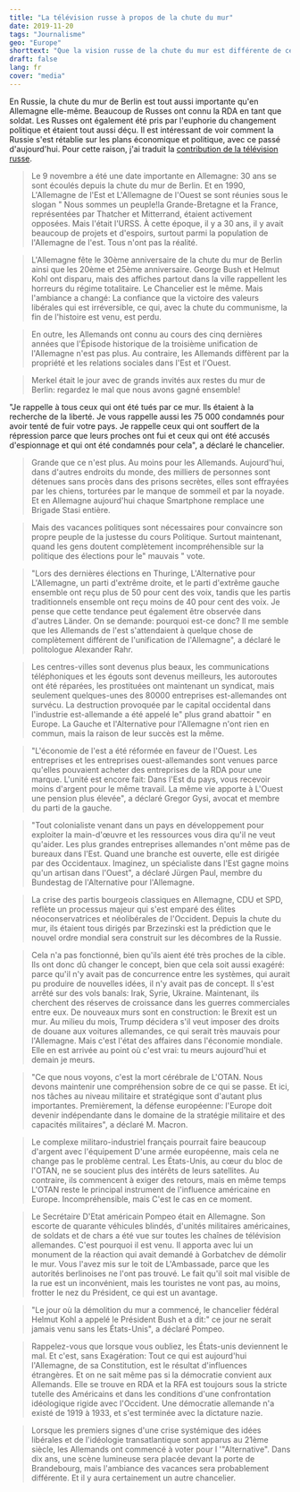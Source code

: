 ```yaml
---
title: "La télévision russe à propos de la chute du mur"
date: 2019-11-20
tags: "Journalisme"
geo: "Europe"
shorttext: "Que la vision russe de la chute du mur est différente de celle des médias allemands doit être claire. C'est pourquoi je voudrais présenter une nouvelle fois le rapport."
draft: false
lang: fr
cover: "media"
---
```


En Russie, la chute du mur de Berlin est tout aussi importante qu'en Allemagne elle-même. Beaucoup de Russes ont connu la RDA en tant que soldat. Les Russes ont également été pris par l'euphorie du changement politique et étaient tout aussi déçu. Il est intéressant de voir comment la Russie s'est rétablie sur les plans économique et politique, avec ce passé d'aujourd'hui. Pour cette raison, j'ai traduit la [contribution de la télévision russe](https://vesti7.ru/video/1962323/episode/10-11-2019/ "ЭФИР ОТ 10.11.2019").

> Le 9 novembre a été une date importante en Allemagne: 30 ans se sont écoulés depuis la chute du mur de Berlin. Et en 1990, L'Allemagne de l'Est et L'Allemagne de l'Ouest se sont réunies sous le slogan " Nous sommes un peuple!la Grande-Bretagne et la France, représentées par Thatcher et Mitterrand, étaient activement opposées. Mais l'était l'URSS. À cette époque, il y a 30 ans, il y avait beaucoup de projets et d'espoirs, surtout parmi la population de l'Allemagne de l'est. Tous n'ont pas la réalité.

> L'Allemagne fête le 30ème anniversaire de la chute du mur de Berlin ainsi que les 20ème et 25ème anniversaire.  George Bush et Helmut Kohl ont disparu, mais des affiches partout dans la ville rappellent les horreurs du régime totalitaire. Le Chancelier est le même. Mais l'ambiance a changé: La confiance que la victoire des valeurs libérales qui est irréversible, ce qui, avec la chute du communisme, la fin de l'histoire est venu, est perdu.

> En outre, les Allemands ont connu au cours des cinq dernières années que l'Épisode historique de la troisième unification de l'Allemagne n'est pas plus. Au contraire, les Allemands diffèrent par la propriété et les relations sociales dans l'Est et l'Ouest.

> Merkel était le jour avec de grands invités aux restes du mur de Berlin: regardez le mal que nous avons gagné ensemble!

"Je rappelle à tous ceux qui ont été tués par ce mur. Ils étaient à la recherche de la liberté. Je vous rappelle aussi les 75 000 condamnés pour avoir tenté de fuir votre pays. Je rappelle ceux qui ont souffert de la répression parce que leurs proches ont fui et ceux qui ont été accusés d'espionnage et qui ont été condamnés pour cela", a déclaré le chancelier.

> Grande que ce n'est plus. Au moins pour les Allemands. Aujourd'hui, dans d'autres endroits du monde, des milliers de personnes sont détenues sans procès dans des prisons secrètes, elles sont effrayées par les chiens, torturées par le manque de sommeil et par la noyade. Et en Allemagne aujourd'hui chaque Smartphone remplace une Brigade Stasi entière.

> Mais des vacances politiques sont nécessaires pour convaincre son propre peuple de la justesse du cours Politique. Surtout maintenant, quand les gens doutent complètement incompréhensible sur la politique des élections pour le" mauvais " vote.

> "Lors des dernières élections en Thuringe, L'Alternative pour L'Allemagne, un parti d'extrême droite, et le parti d'extrême gauche ensemble ont reçu plus de 50 pour cent des voix, tandis que les partis traditionnels ensemble ont reçu moins de 40 pour cent des voix. Je pense que cette tendance peut également être observée dans d'autres Länder. On se demande: pourquoi est-ce donc? Il me semble que les Allemands de l'est s'attendaient à quelque chose de complètement différent de l'unification de l'Allemagne", a déclaré le politologue Alexander Rahr.

> Les centres-villes sont devenus plus beaux, les communications téléphoniques et les égouts sont devenus meilleurs, les autoroutes ont été réparées, les prostituées ont maintenant un syndicat, mais seulement quelques-unes des 80000 entreprises est-allemandes ont survécu. La destruction provoquée par le capital occidental dans l'industrie est-allemande a été appelé le" plus grand abattoir " en Europe. La Gauche et l'Alternative pour l'Allemagne n'ont rien en commun, mais la raison de leur succès est la même.

> "L'économie de l'est a été réformée en faveur de l'Ouest. Les entreprises et les entreprises ouest-allemandes sont venues parce qu'elles pouvaient acheter des entreprises de la RDA pour une marque. L'unité est encore fait: Dans l'Est du pays, vous recevoir moins d'argent pour le même travail. La même vie apporte à L'Ouest une pension plus élevée", a déclaré Gregor Gysi, avocat et membre du parti de la gauche.

> "Tout colonialiste venant dans un pays en développement pour exploiter la main-d'œuvre et les ressources vous dira qu'il ne veut qu'aider. Les plus grandes entreprises allemandes n'ont même pas de bureaux dans l'Est. Quand une branche est ouverte, elle est dirigée par des Occidentaux. Imaginez, un spécialiste dans l'Est gagne moins qu'un artisan dans l'Ouest", a déclaré Jürgen Paul, membre du Bundestag de l'Alternative pour l'Allemagne.

> La crise des partis bourgeois classiques en Allemagne, CDU et SPD, reflète un processus majeur qui s'est emparé des élites néoconservatrices et néolibérales de l'Occident. Depuis la chute du mur, ils étaient tous dirigés par Brzezinski est la prédiction que le nouvel ordre mondial sera construit sur les décombres de la Russie.

> Cela n'a pas fonctionné, bien qu'ils aient été très proches de la cible. Ils ont donc dû changer le concept, bien que cela soit aussi exagéré: parce qu'il n'y avait pas de concurrence entre les systèmes, qui aurait pu produire de nouvelles idées, il n'y avait pas de concept. Il s'est arrêté sur des vols banals: Irak, Syrie, Ukraine. Maintenant, ils cherchent des réserves de croissance dans les guerres commerciales entre eux. De nouveaux murs sont en construction: le Brexit est un mur. Au milieu du mois, Trump décidera s'il veut imposer des droits de douane aux voitures allemandes, ce qui serait très mauvais pour l'Allemagne. Mais c'est l'état des affaires dans l'économie mondiale. Elle en est arrivée au point où c'est vrai: tu meurs aujourd'hui et demain je meurs.

> "Ce que nous voyons, c'est la mort cérébrale de L'OTAN. Nous devons maintenir une compréhension sobre de ce qui se passe. Et ici, nos tâches au niveau militaire et stratégique sont d'autant plus importantes. Premièrement, la défense européenne: l'Europe doit devenir indépendante dans le domaine de la stratégie militaire et des capacités militaires", a déclaré M. Macron.

> Le complexe militaro-industriel français pourrait faire beaucoup d'argent avec l'équipement D'une armée européenne, mais cela ne change pas le problème central. Les États-Unis, au cœur du bloc de l'OTAN, ne se soucient plus des intérêts de leurs satellites. Au contraire, ils commencent à exiger des retours, mais en même temps L'OTAN reste le principal instrument de l'influence américaine en Europe. Incompréhensible, mais C'est le cas en ce moment.

> Le Secrétaire D'Etat américain Pompeo était en Allemagne. Son escorte de quarante véhicules blindés, d'unités militaires américaines, de soldats et de chars a été vue sur toutes les chaînes de télévision allemandes. C'est pourquoi il est venu. Il apporta avec lui un monument de la réaction qui avait demandé à Gorbatchev de démolir le mur. Vous l'avez mis sur le toit de L'Ambassade, parce que les autorités berlinoises ne l'ont pas trouvé. Le fait qu'il soit mal visible de la rue est un inconvénient, mais les touristes ne vont pas, au moins, frotter le nez du Président, ce qui est un avantage.

> "Le jour où la démolition du mur a commencé, le chancelier fédéral Helmut Kohl a appelé le Président Bush et a dit:" ce jour ne serait jamais venu sans les États-Unis", a déclaré Pompeo.

> Rappelez-vous que lorsque vous oubliez, les États-unis deviennent le mal. Et c'est, sans Exagération: Tout ce qui est aujourd'hui l'Allemagne, de sa Constitution, est le résultat d'influences étrangères. Et on ne sait même pas si la démocratie convient aux Allemands. Elle se trouve en RDA et la RFA est toujours sous la stricte tutelle des Américains et dans les conditions d'une confrontation idéologique rigide avec l'Occident. Une démocratie allemande n'a existé de 1919 à 1933, et s'est terminée avec la dictature nazie.

> Lorsque les premiers signes d'une crise systémique des idées libérales et de l'idéologie transatlantique sont apparus au 21ème siècle, les Allemands ont commencé à voter pour l '"Alternative". Dans dix ans, une scène lumineuse sera placée devant la porte de Brandebourg, mais l'ambiance des vacances sera probablement différente. Et il y aura certainement un autre chancelier.
